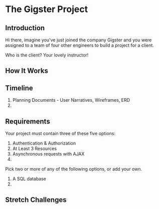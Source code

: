 # The Gigster Project

## Introduction

Hi there, imagine you've just joined the company Gigster and you were assigned to a team of four other engineers to build a project for a client.

Who is the client? Your lovely instructor!

## How It Works


## Timeline

1. Planning Documents - User Narratives, Wireframes, ERD
1. 

## Requirements

Your project must contain three of these five options:

1. Authentication & Authorization
1. At Least 3 Resources
1. Asynchronous requests with AJAX
1. 


Pick two or more of any of the following options, or add your own.

1. A SQL database
1. 


## Stretch Challenges

